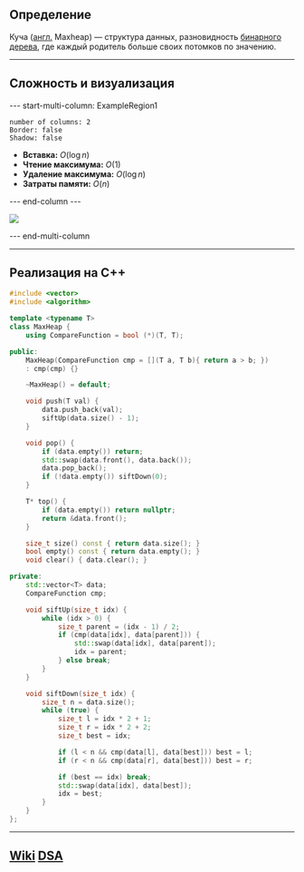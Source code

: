 ## Определение
Куча ([англ.](https://ru.wikipedia.org/wiki/%D0%90%D0%BD%D0%B3%D0%BB%D0%B8%D0%B9%D1%81%D0%BA%D0%B8%D0%B9_%D1%8F%D0%B7%D1%8B%D0%BA "Английский язык") Maxheap) — структура данных, разновидность [бинарного дерева](Бинарное%20дерево.md), где каждый родитель больше своих потомков по значению. 
 
---
## Сложность и визуализация
--- start-multi-column: ExampleRegion1  
```column-settings  
number of columns: 2  
Border: false
Shadow: false
```

- **Вставка:** $O(\log n)$
- **Чтение максимума:** $O(1)$
- **Удаление максимума:** $O(\log n)$
- **Затраты памяти:** $O(n)$

--- end-column ---

![](maxheap.png)

--- end-multi-column

---
## Реализация на C++
```cpp
#include <vector>
#include <algorithm>

template <typename T>
class MaxHeap {
    using CompareFunction = bool (*)(T, T);

public:
    MaxHeap(CompareFunction cmp = [](T a, T b){ return a > b; })
    : cmp(cmp) {}

    ~MaxHeap() = default;

    void push(T val) {
        data.push_back(val);
        siftUp(data.size() - 1);
    }

    void pop() {
        if (data.empty()) return;
        std::swap(data.front(), data.back());
        data.pop_back();
        if (!data.empty()) siftDown(0);
    }

    T* top() {
        if (data.empty()) return nullptr;
        return &data.front();
    }

    size_t size() const { return data.size(); }
    bool empty() const { return data.empty(); }
    void clear() { data.clear(); }

private:
    std::vector<T> data;
    CompareFunction cmp;

    void siftUp(size_t idx) {
        while (idx > 0) {
            size_t parent = (idx - 1) / 2;
            if (cmp(data[idx], data[parent])) {
                std::swap(data[idx], data[parent]);
                idx = parent;
            } else break;
        }
    }

    void siftDown(size_t idx) {
        size_t n = data.size();
        while (true) {
            size_t l = idx * 2 + 1;
            size_t r = idx * 2 + 2;
            size_t best = idx;

            if (l < n && cmp(data[l], data[best])) best = l;
            if (r < n && cmp(data[r], data[best])) best = r;

            if (best == idx) break;
            std::swap(data[idx], data[best]);
            idx = best;
        }
    }
};
```

---
## [Wiki](https://ru.wikipedia.org/wiki/Куча_(структура_данных)) [DSA](https://www.geeksforgeeks.org/dsa/introduction-to-max-heap-data-structure/)